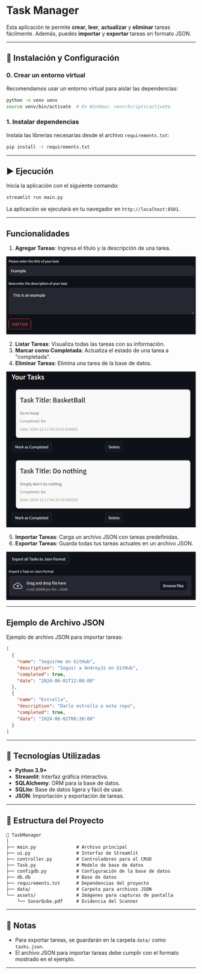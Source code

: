 # Task Manager

Esta aplicación te permite **crear**, **leer**, **actualizar** y **eliminar** tareas fácilmente. Además, puedes **importar** y **exportar** tareas en formato JSON.

---

## 🚀 Instalación y Configuración


### 0. Crear un entorno virtual
Recomendamos usar un entorno virtual para aislar las dependencias:

```bash
python -m venv venv
source venv/bin/activate  # En Windows: venv\Scripts\activate
```

### 1. Instalar dependencias
Instala las librerías necesarias desde el archivo `requirements.txt`:

```bash
pip install -r requirements.txt
```

---

## ▶️ Ejecución

Inicia la aplicación con el siguiente comando:

```bash
streamlit run main.py
```

La aplicación se ejecutará en tu navegador en `http://localhost:8501`.

---

## Funcionalidades

1. **Agregar Tareas**: Ingresa el título y la descripción de una tarea.

![Pantalla Principal](assets/create.png)

2. **Listar Tareas**: Visualiza todas las tareas con su información.
3. **Marcar como Completada**: Actualiza el estado de una tarea a "completada".
4. **Eliminar Tareas**: Elimina una tarea de la base de datos.

![Importar Tareas](assets/read.png)

5. **Importar Tareas**: Carga un archivo JSON con tareas predefinidas.
6. **Exportar Tareas**: Guarda todas tus tareas actuales en un archivo JSON.

![Exportar Tareas](assets/export_and_import.png)

---

## Ejemplo de Archivo JSON

Ejemplo de archivo JSON para importar tareas:

```json
[
  {
    "name": "Seguirme en GitHub",
    "description": "Seguir a AndreyJz en GitHub",
    "completed": true,
    "date": "2024-06-01T12:00:00"
  },
  {
    "name": "Estrella",
    "description": "Darle estrella a este repo",
    "completed": true,
    "date": "2024-06-02T08:30:00"
  }
]
```

---

## 👾 Tecnologías Utilizadas

- **Python 3.9+**
- **Streamlit**: Interfaz gráfica interactiva.
- **SQLAlchemy**: ORM para la base de datos.
- **SQLite**: Base de datos ligera y fácil de usar.
- **JSON**: Importación y exportación de tareas.

---

## 🧪 Estructura del Proyecto

```
📂 TaskManager
│
├── main.py               # Archivo principal
├── ui.py                 # Interfaz de Streamlit
├── controller.py         # Controladores para el CRUD
├── Task.py               # Modelo de base de datos
├── configdb.py           # Configuración de la base de datos
├── db.db                 # Base de datos
├── requirements.txt      # Dependencias del proyecto
├── data/                 # Carpeta para archivos JSON
└── assets/               # Imágenes para capturas de pantalla
    └── SonarQube.pdf     # Evidencia del Scanner
```

---

## 📃 Notas

- Para exportar tareas, se guardarán en la carpeta `data/` como `tasks.json`.
- El archivo JSON para importar tareas debe cumplir con el formato mostrado en el ejemplo.

---
